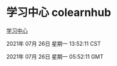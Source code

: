 # 学习中心 colearnhub
[学习中心](http://59.174.26.185:56308/colearnhub/)

2021年 07月 26日 星期一 13:52:11 CST

2021年 07月 26日 星期一 05:52:11 GMT
